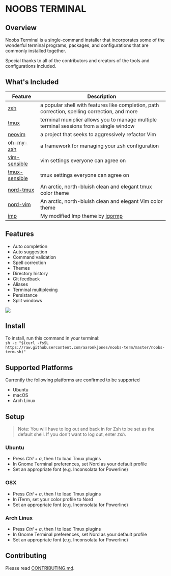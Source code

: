 # NOOBS TERMINAL

## Overview
Noobs Terminal is a single-command installer that incorporates some of the wonderful terminal programs, packages, and configurations that are commonly installed together.   

Special thanks to all of the contributors and creators of the tools and configurations included.

## What's Included
| Feature | Description |
| --- | --- |
| [zsh](https://en.wikipedia.org/wiki/Z_shell) | a popular shell with features like completion, path correction, spelling correction, and more |
| [tmux](https://github.com/tmux/tmux) | terminal muxiplier allows you to manage multiple terminal sessions from a single window |
| [neovim](https://neovim.io/) | a project that seeks to aggressively refactor Vim |
| [oh-my-zsh](https://github.com/robbyrussell/oh-my-zsh) | a framework for managing your zsh configuration |
| [vim-sensible](https://github.com/tpope/vim-sensible) | vim settings everyone can agree on  
| [tmux-sensible](https://github.com/tmux-plugins/tmux-sensible) | tmux settings everyone can agree on |
| [nord-tmux](https://github.com/arcticicestudio/nord-tmux) | An arctic, north-bluish clean and elegant tmux color theme |
| [nord-vim](https://github.com/arcticicestudio/nord-vim) | An arctic, north-bluish clean and elegant Vim color theme 
| [imp](https://github.com/aaronkjones/Imp) | My modified Imp theme by [igormp](https://github.com/igormp/Imp) | 

## Features
* Auto completion
* Auto suggestion
* Command validation
* Spell correction
* Themes
* Directory history
* Git feedback
* Aliases
* Terminal multiplexing
* Persistance
* Split windows

![](https://thumbs.gfycat.com/DependentChubbyHylaeosaurus-size_restricted.gif)


## Install
To install, run this command in your terminal:  
`sh -c "$(curl -fsSL https://raw.githubusercontent.com/aaronkjones/noobs-term/master/noobs-term.sh)"`

## Supported Platforms
Currently the following platforms are confirmed to be supported
* Ubuntu
* macOS
* Arch Linux

## Setup
> Note: You will have to log out and back in for Zsh to be set as the default shell. If you don't want to log out, enter *zsh*.

### Ubuntu

* Press *Ctrl* + *a*, then *I* to load Tmux plugins
* In Gnome Terminal preferences, set Nord as your default profile
* Set an appropriate font (e.g. Inconsolata for Powerline)

### OSX

* Press *Ctrl* + *a*, then *I* to load Tmux plugins
* In iTerm, set your color profile to Nord
* Set an appropriate font (e.g. Inconsolata for Powerline)

### Arch Linux

* Press *Ctrl* + *a*, then *I* to load Tmux plugins
* In Gnome Terminal preferences, set Nord as your default profile
* Set an appropriate font (e.g. Inconsolata for Powerline)

## Contributing
Please read [CONTRIBUTING.md](https://github.com/aaronkjones/noobs-term/blob/master/CONTRIBUTING.md). 